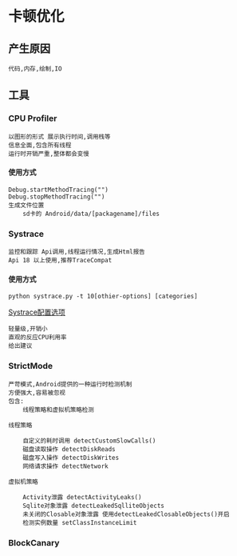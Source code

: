 # 卡顿优化

## 产生原因

    代码,内存,绘制,IO

## 工具

### CPU Profiler

    以图形的形式 展示执行时间,调用栈等
    信息全面,包含所有线程
    运行时开销严重,整体都会变慢

#### 使用方式

    Debug.startMethodTracing("")
    Debug.stopMethodTracing("")
    生成文件位置
        sd卡的 Android/data/[packagename]/files

### Systrace

    监控和跟踪 Api调用,线程运行情况,生成Html报告
    Api 18 以上使用,推荐TraceCompat

#### 使用方式

    python systrace.py -t 10[othier-options] [categories]

[Systrace配置选项](https://developer.android.com/studio/command-line/systrace#command_options)

    轻量级,开销小
    直观的反应CPU利用率
    给出建议

### StrictMode

    严苛模式,Android提供的一种运行时检测机制
    方便强大,容易被忽视
    包含:
        线程策略和虚拟机策略检测

    线程策略

        自定义的耗时调用 detectCustomSlowCalls()
        磁盘读取操作 detectDiskReads
        磁盘写入操作 detectDiskWrites
        网络请求操作 detectNetwork

    虚拟机策略

        Activity泄露 detectActivityLeaks()
        Sqlite对象泄露 detectLeakedSqlliteObjects
        未关闭的Closable对象泄露 使用detectLeakedClosableObjects()开启
        检测实例数量 setClassInstanceLimit

### BlockCanary
